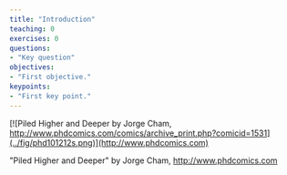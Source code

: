 ```yaml
---
title: "Introduction"
teaching: 0
exercises: 0
questions:
- "Key question"
objectives:
- "First objective."
keypoints:
- "First key point."
---
```


[![Piled Higher and Deeper by Jorge Cham, http://www.phdcomics.com/comics/archive_print.php?comicid=1531](../fig/phd101212s.png)](http://www.phdcomics.com)

"Piled Higher and Deeper" by Jorge Cham, http://www.phdcomics.com
